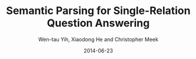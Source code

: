 ---
title: "Semantic Parsing for Single-Relation Question Answering"
collection: publications
permalink: /publication/2014-06-23-0046
date: 2014-06-23
author: 'Wen-tau Yih, Xiaodong He and Christopher Meek'
venue: 'ACL-2014'
---